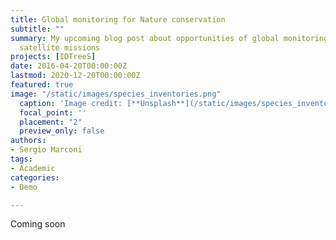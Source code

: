 ```yaml
---
title: Global monitoring for Nature conservation
subtitle: ""
summary: My upcoming blog post about opportunities of global monitoring with upcoming
  satellite missions
projects: [IDTreeS]
date: 2016-04-20T00:00:00Z
lastmod: 2020-12-20T00:00:00Z
featured: true
image: "/static/images/species_inventories.png"
  caption: 'Image credit: [**Unsplash**](/static/images/species_inventories.png)'
  focal_point: ''
  placement: "2"
  preview_only: false
authors:
- Sergio Marconi
tags:
- Academic
categories:
- Demo

---
```

Coming soon
